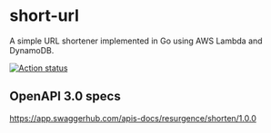 # short-url
A simple URL shortener implemented in Go using AWS Lambda and DynamoDB.

[![Action status](https://github.com/bharathbhargavgb/short-url/workflows/Go/badge.svg)](https://github.com/bharathbhargavgb/short-url/actions)

## OpenAPI 3.0 specs
https://app.swaggerhub.com/apis-docs/resurgence/shorten/1.0.0
